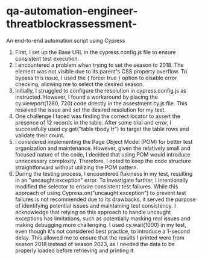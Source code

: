 # qa-automation-engineer-threatblockrassessment-
An end-to-end automation script using Cypress

1.	First, I set up the Base URL in the cypress.config.js file to ensure consistent test execution.
2.	I encountered a problem when trying to set the season to 2018. The element was not visible due to its parent's CSS property overflow. To bypass this issue, I used the { force: true } option to disable error checking, allowing me to select the desired season.
3.	Initially, I struggled to configure the resolution in cypress.config.js as instructed. However, I found a workaround by placing the cy.viewport(1280, 720) code directly in the assestment.cy.js file. This resolved the issue and set the desired resolution for my test.
4.	One challenge I faced was finding the correct locator to assert the presence of 12 records in the table. After some trial and error, I successfully used cy.get("table tbody tr") to target the table rows and validate their count.
5.	I considered implementing the Page Object Model (POM) for better test organization and maintenance. However, given the relatively small and focused nature of the code, I decided that using POM would introduce unnecessary complexity. Therefore, I opted to keep the code structure straightforward without utilizing the POM pattern.
6.	During the testing process, I encountered flakiness in my test, resulting in an "uncaught:exception" error. To investigate further, I intentionally modified the selector to ensure consistent test failures. While this approach of using Cypress.on("uncaught:exception") to prevent test failures is not recommended due to its drawbacks, it served the purpose of identifying potential issues and maintaining test consistency.
I acknowledge that relying on this approach to handle uncaught exceptions has limitations, such as potentially masking real issues and making debugging more challenging. 
I used cy.wait(1000) in my test, even though it's not considered best practice, to introduce a 1-second delay. This allowed me to ensure that the results I printed were from season 2018 instead of season 2023, as I needed the data to be properly loaded before retrieving and printing it.
